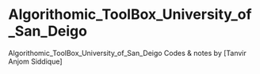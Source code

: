 # Algorithomic_ToolBox_University_of_San_Deigo
 Algorithomic_ToolBox_University_of_San_Deigo Codes & notes by [Tanvir Anjom Siddique]

